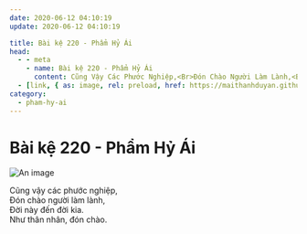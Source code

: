 ```yaml
---
date: 2020-06-12 04:10:19
update: 2020-06-12 04:10:19

title: Bài kệ 220 - Phẩm Hỷ Ái
head:
  - - meta
    - name: Bài kệ 220 - Phẩm Hỷ Ái
      content: Cũng Vậy Các Phước Nghiệp,<Br>Ðón Chào Người Làm Lành,<Br>Ðời Này Đến Đời Kia.<Br>Như Thân Nhân, Đón Chào.<Br>
  - [link, { as: image, rel: preload, href: https://maithanhduyan.github.io/kinh-phap-cu/img/pham-hy-ai/pham-hy-ai-220.jpg }]
category:
  - pham-hy-ai
---
```


# Bài kệ 220 - Phẩm Hỷ Ái

![An image](/img/pham-hy-ai/pham-hy-ai-220.jpg)

Cũng vậy các phước nghiệp,<br>Ðón chào người làm lành,<br>Ðời này đến đời kia.<br>Như thân nhân, đón chào.<br>
